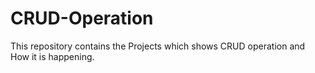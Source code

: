 # CRUD-Operation
This repository contains the Projects which shows CRUD operation and How it is happening.
